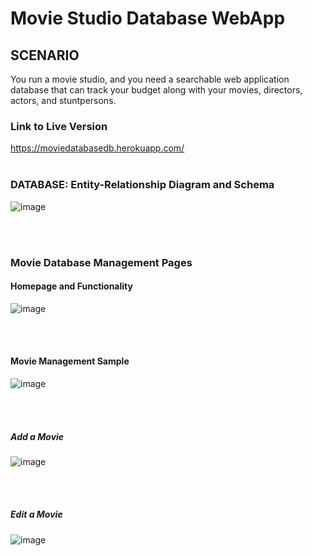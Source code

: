 # Movie Studio Database WebApp
## SCENARIO
You run a movie studio, and you need a searchable web application database that can track your budget along with your movies, directors, actors, and stuntpersons.

### Link to Live Version
https://moviedatabasedb.herokuapp.com/
<br><br>
### DATABASE: Entity-Relationship Diagram and Schema

![image](https://user-images.githubusercontent.com/67284108/171338045-097ef8a1-98f5-4248-8761-38bbb7bd9317.png)

<br><br>

### Movie Database Management Pages

#### Homepage and Functionality
![image](https://user-images.githubusercontent.com/67284108/171338530-98a4cac2-583f-4e02-b6a4-db23fabf819f.png)

<br><br>


#### Movie Management Sample
![image](https://user-images.githubusercontent.com/67284108/171338971-5ab65712-5abd-4d14-8b29-5e041957e1de.png)

<br><br>


##### Add a Movie
![image](https://user-images.githubusercontent.com/67284108/171339258-bc87ff0b-02c5-4638-a58b-9051174c1e06.png)

<br><br>


##### Edit a Movie
![image](https://user-images.githubusercontent.com/67284108/171339403-346e7a04-c1cf-49ac-b4f2-e89d10fdf896.png)
<br>
